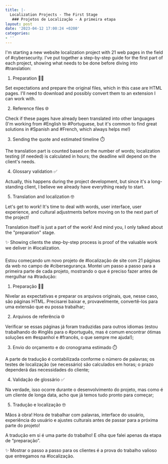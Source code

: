 ```yaml
---
title: |-
  Localization Projects - The First Stage
   ### Projetos de Localização - A primeira etapa
layout: post
date: '2023-04-12 17:00:24 +0200'
categories:
- ''
---
```


I'm starting a new website localization project with 21 web pages in the field of #cybersecurity. I've put together a step-by-step guide for the first part of each project, showing what needs to be done before diving into #translation:

1. Preparation 👩‍💻

Set expectations and prepare the original files, which in this case are HTML pages. I'll need to download and possibly convert them to an extension I can work with.

2. Reference files 🌐

Check if these pages have already been translated into other languages (I'm working from #English to #Portuguese, but it's common to find great solutions in #Spanish and #French, which always helps me!)

3. Sending the quote and estimated timeline ⏱️

The translation part is counted based on the number of words; localization testing (if needed) is calculated in hours; the deadline will depend on the client's needs.

4. Glossary validation ✅

Actually, this happens during the project development, but since it's a long-standing client, I believe we already have everything ready to start.

5. Translation and localization 🤓

Let's get to work! It's time to deal with words, user interface, user experience, and cultural adjustments before moving on to the next part of the project!

Translation itself is just a part of the work! And mind you, I only talked about the "preparation" stage.

✨ Showing clients the step-by-step process is proof of the valuable work we deliver in #localization.

###
Estou começando um novo projeto de #localização de site com 21 páginas da web no campo de #cibersegurança. Montei um passo a passo para a primeira parte de cada projeto, mostrando o que é preciso fazer antes de mergulhar na #tradução:

1. Preparação 👩‍💻

Nivelar as expectativas e preparar os arquivos originais, que, nesse caso, são páginas HTML. Precisarei baixar e, provavelmente, convertê-los para uma extensão que eu possa trabalhar;

2. Arquivos de referência 🌐

Verificar se essas páginas já foram traduzidas para outros idiomas (estou trabalhando do #inglês para o #português, mas é comum encontrar ótimas soluções em #espanhol e #francês, o que sempre me ajuda!);

3. Envio do orçamento e do cronograma estimado ⏱️

A parte de tradução é contabilizada conforme o número de palavras; os testes de localização (se necessário) são calculados em horas; o prazo dependerá das necessidades do cliente;

4. Validação de glossário ✅

Na verdade, isso ocorre durante o desenvolvimento do projeto, mas como é um cliente de longa data, acho que já temos tudo pronto para começar;

5. Tradução e localização 🤓

Mãos à obra! Hora de trabalhar com palavras, interface do usuário, experiência do usuário e ajustes culturais antes de passar para a próxima parte do projeto!

A tradução em si é uma parte do trabalho! E olha que falei apenas da etapa de “preparação”.

✨ Mostrar o passo a passo para os clientes é a prova do trabalho valioso que entregamos na #localização.

